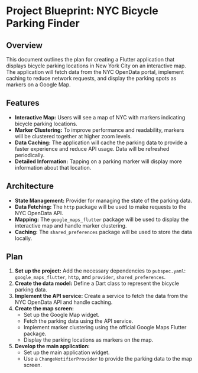 
# Project Blueprint: NYC Bicycle Parking Finder

## Overview

This document outlines the plan for creating a Flutter application that displays bicycle parking locations in New York City on an interactive map. The application will fetch data from the NYC OpenData portal, implement caching to reduce network requests, and display the parking spots as markers on a Google Map.

## Features

*   **Interactive Map:** Users will see a map of NYC with markers indicating bicycle parking locations.
*   **Marker Clustering:** To improve performance and readability, markers will be clustered together at higher zoom levels.
*   **Data Caching:** The application will cache the parking data to provide a faster experience and reduce API usage. Data will be refreshed periodically.
*   **Detailed Information:** Tapping on a parking marker will display more information about that location.

## Architecture

*   **State Management:** Provider for managing the state of the parking data.
*   **Data Fetching:** The `http` package will be used to make requests to the NYC OpenData API.
*   **Mapping:** The `google_maps_flutter` package will be used to display the interactive map and handle marker clustering.
*   **Caching:** The `shared_preferences` package will be used to store the data locally.

## Plan

1.  **Set up the project:** Add the necessary dependencies to `pubspec.yaml`: `google_maps_flutter`, `http`, and `provider`, `shared_preferences`.
2.  **Create the data model:** Define a Dart class to represent the bicycle parking data.
3.  **Implement the API service:** Create a service to fetch the data from the NYC OpenData API and handle caching.
4.  **Create the map screen:**
    *   Set up the Google Map widget.
    *   Fetch the parking data using the API service.
    *   Implement marker clustering using the official Google Maps Flutter package.
    *   Display the parking locations as markers on the map.
5.  **Develop the main application:**
    *   Set up the main application widget.
    *   Use a `ChangeNotifierProvider` to provide the parking data to the map screen.
